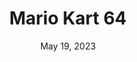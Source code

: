 ---
layout: n64
title: "Mario Kart 64"
categories:
 - approved
 - n64
 - universal
 - safe
tags:
- racing
- mario
- mario kart
series:
- mario
date: May 19, 2023
permalink: /games/mario-kart-64/play/details
publisher: Nintendo
gid: mario-kart-64
edition: us
---